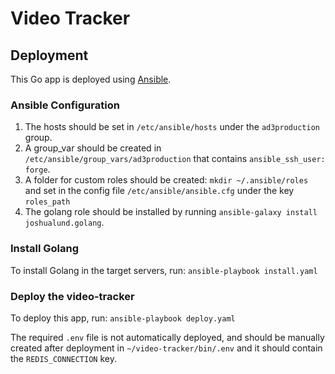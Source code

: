 # Video Tracker

## Deployment

This Go app is deployed using [Ansible](https://www.ansible.com/).

### Ansible Configuration

1. The hosts should be set in ```/etc/ansible/hosts``` under the ```ad3production``` group. 
2. A group_var should be created in ```/etc/ansible/group_vars/ad3production``` that contains ```ansible_ssh_user: forge```.
3. A folder for custom roles should be created: ```mkdir ~/.ansible/roles``` and set in the config file ```/etc/ansible/ansible.cfg``` under the key ```roles_path```
4. The golang role should be installed by running ```ansible-galaxy install joshualund.golang```.

### Install Golang

To install Golang in the target servers, run: ```ansible-playbook install.yaml```

### Deploy the video-tracker

To deploy this app, run: ```ansible-playbook deploy.yaml```

The required ```.env``` file is not automatically deployed, and should be manually created after deployment in ```~/video-tracker/bin/.env``` and it should contain the ```REDIS_CONNECTION``` key.
